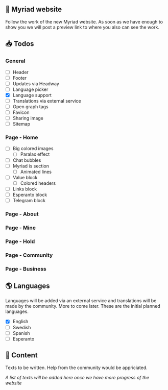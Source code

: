 ## 🎨 Myriad website

Follow the work of the new Myriad website. As soon as we have enough to show you we will post a preview link to where you also can see the work.

## 📥 Todos

### General

- [ ] Header
- [ ] Footer
- [ ] Updates via Headway
- [ ] Language picker
- [x] Language support
- [ ] Translations via external service
- [ ] Open graph tags
- [ ] Favicon
- [ ] Sharing image
- [ ] Sitemap

### Page - Home

- [ ] Big colored images
  - [ ] Paralax effect
- [ ] Chat bubbles
- [ ] Myriad is section
  - [ ] Animated lines
- [ ] Value block
  - [ ] Colored headers
- [ ] Links block
- [ ] Esperanto block
- [ ] Telegram block

### Page - About

### Page - Mine

### Page - Hold

### Page - Community

### Page - Business

## 🌎 Languages

Languages will be added via an external service and translations will be made by the community. More to come later. These are the initial planned languages.

- [x] English
- [ ] Swedish
- [ ] Spanish
- [ ] Esperanto

## 📝 Content

Texts to be written. Help from the community would be appriciated.

_A list of texts will be added here once we have more progress of the website_
